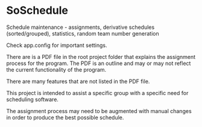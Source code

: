 SoSchedule
==========

Schedule maintenance - assignments, derivative schedules (sorted/grouped), statistics, random team number generation

Check app.config for important settings. 

There are is a PDF file in the root project folder that explains the assignment process for the program. The PDF is an outline and may or may not reflect the current functionality of the program.

There are many features that are not listed in the PDF file. 

This project is intended to assist a specific group with a specific need for scheduling software.

The assignment process may need to be augmented with manual changes in order to produce the best possible schedule.

